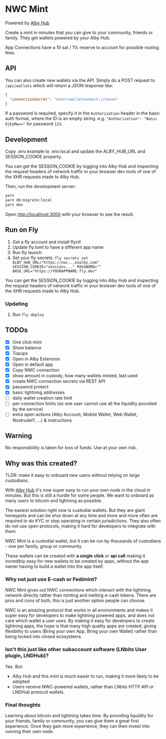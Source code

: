 # NWC Mint

Powered by [Alby Hub](https://getalby.com)

Create a mint in minutes that you can give to your community, friends or family. They get wallets powered by your Alby Hub.

App Connections have a 10 sat / 1% reserve to account for possible routing fees.

## API

You can also create new wallets via the API. Simply do a POST request to `/api/wallets` which will return a JSON response like:

```json
{
  "connectionSecret": "nostr+walletconnect://xxxxx"
}
```

If a password is required, specify it in the `Authorization` header in the basic auth format, where the ID is an empty string. e.g. `"Authorization": "Basic OjEyMw=="` for password `123`.

## Development

Copy .env.example to .env.local and update the ALBY_HUB_URL and SESSION_COOKIE property.

You can get the SESSION_COOKIE by logging into Alby Hub and inspecting the request headers of network traffic in your browser dev tools of one of the XHR requests made to Alby Hub.

Then, run the development server:

```bash
yarn
yarn db:migrate:local
yarn dev
```

Open [http://localhost:3000](http://localhost:3000) with your browser to see the result.

## Run on Fly

1. Get a fly account and install flyctl
2. Update fly.toml to have a different app name
3. Run fly launch
4. Set your fly secrets: `fly secrets set ALBY_HUB_URL="https://nwc...onalby.com" SESSION_COOKIE="session=..." PASSWORD="" BASE_URL="https://YOURAPPNAME.fly.dev"`

You can get the SESSION_COOKIE by logging into Alby Hub and inspecting the request headers of network traffic in your browser dev tools of one of the XHR requests made to Alby Hub.

### Updating

1. Run `fly deploy`

## TODOs

- [x] One click mint
- [x] Show balance
- [x] Topups
- [x] Open in Alby Extension
- [x] Open in default app
- [x] Copy NWC connection
- [x] show amount in custody, how many wallets minted, last used
- [x] create NWC connection secrets via REST API
- [x] password protect
- [x] basic lightning addresses
- [ ] daily wallet creation rate limit
- [ ] per-connection limits (so one user cannot use all the liquidity provided by the service)
- [ ] extra open actions (Alby Account, Mobile Wallet, Web Wallet, Nostrudel?, ...) & instructions

## Warning

No responsibility is taken for loss of funds. Use at your own risk.

## Why was this created?

TLDR: make it easy to onboard new users without relying on large custodians.

With [Alby Hub](https://getalby.com) it's now super easy to run your own node in the cloud in minutes. But this is still a hurdle for some people. We want to onboard as many users to bitcoin and lightning as possible.

The easiest solution right now is custodial wallets. But they are giant honeypots and can be shut down at any time and more and more often are required to do KYC or stop operating in certain jurisdictions. They also often do not use open protocols, making it hard for developers to integrate with them.

NWC Mint is a custodial wallet, but it can be run by thousands of custodians - one per family, group or community.

These wallets can be created with **a single click** or **api call** making it incredibly easy for new wallets to be created by apps, without the app owner having to build a wallet into the app itself.

### Why not just use E-cash or Fedimint?

NWC Mint gives out NWC connections which interact with the lightning network directly rather than minting and melting e-cash tokens. There are pros and cons of both, this is just another option people can choose.

NWC is an amazing protocol that works in all environments and makes it super easy for developers to make lightning powered apps, and does not care which wallet a user uses. By making it easy for developers to create lightning apps, the hope is that many high quality apps are created, giving flexibility to users (Bring your own App, Bring your own Wallet) rather than being locked into closed ecosystems.

### Isn't this just like other subaccount software (LNbits User plugin, LNDHub)?

Yes. But:

- Alby Hub and this mint is much easier to run, making it more likely to be adopted
- Users receive NWC-powered wallets, rather than LNbits HTTP API or LNDHub protocol wallets.

### Final thoughts

Learning about bitcoin and lightning takes time. By providing liquidity for your friends, family or community, you can give them a great first experience. Once they gain more experience, they can then invest into running their own node.
